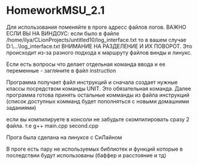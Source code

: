 # HomeworkMSU_2.1
Для использования поменяйте в проге адресс файлов логов. ВАЖНО ЕСЛИ ВЫ НА ВИНДОУС: если было в файле /home/ilya/CLionProjects/untitled10/log_interface.txt то в вашем случае D:\\...\\log_interface.txt ВНИМАНИЕ НА РАЗДЕЛЕНИЕ И ИХ ПОВОРОТ. Это происходит из-за разного подхода к маршруту файлов винды и линукс.

Если есть вопросы что делает отдельная команда ввода и ее переменные - загляните в файл instruction

Программа получает файл инструкций и сначала создает нужные классы посредством команды UNIT. Это обязательная команда. Далее программа готова принять остальные комманды из файла инструкций (список доступных комманд будет пополняться с новыми домашними заданиями)

если вы компилируете в консоли не забудьте скомпилировать сразу 2 файла. т.е g++ main.cpp second.cpp

Прога была сделана на линуксе с СиЛайном

В проге есть пару не используемых библиотек и функций которые в последствии будут использованы (баффер и расстояние и тд)


